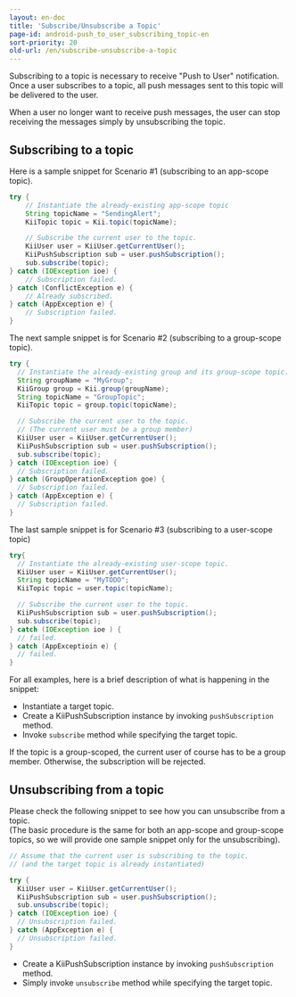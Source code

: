 ```yaml
---
layout: en-doc
title: 'Subscribe/Unsubscribe a Topic'
page-id: android-push_to_user_subscribing_topic-en
sort-priority: 20
old-url: /en/subscribe-unsubscribe-a-topic
---
```

Subscribing to a topic is necessary to receive "Push to User" notification.  Once a user subscribes to a topic, all push messages sent to this topic will be delivered to the user.

When a user no longer want to receive push messages, the user can stop receiving the messages simply by unsubscribing the topic.

## Subscribing to a topic

Here is a sample snippet for Scenario #1 (subscribing to an app-scope topic).

```java
try {
    // Instantiate the already-existing app-scope topic
    String topicName = "SendingAlert";
    KiiTopic topic = Kii.topic(topicName);

    // Subscribe the current user to the topic.
    KiiUser user = KiiUser.getCurrentUser();
    KiiPushSubscription sub = user.pushSubscription();
    sub.subscribe(topic);
} catch (IOException ioe) {
    // Subscription failed.
} catch (ConflictException e) {
    // Already subscribed.
} catch (AppException e) {
    // Subscription failed.
}
```
The next sample snippet is for Scenario #2 (subscribing to a group-scope topic).

```java
try {
  // Instantiate the already-existing group and its group-scope topic.
  String groupName = "MyGroup";
  KiiGroup group = Kii.group(groupName);
  String topicName = "GroupTopic";
  KiiTopic topic = group.topic(topicName);

  // Subscribe the current user to the topic.
  // (The current user must be a group member)
  KiiUser user = KiiUser.getCurrentUser();
  KiiPushSubscription sub = user.pushSubscription();
  sub.subscribe(topic);
} catch (IOException ioe) {
  // Subscription failed.
} catch (GroupOperationException goe) {
  // Subscription failed.
} catch (AppException e) {
  // Subscription failed.
}
```

The last sample snippet is for Scenario #3 (subscribing to a user-scope topic)

```java
try{
  // Instantiate the already-existing user-scope topic.
  KiiUser user = KiiUser.getCurrentUser();
  String topicName = "MyTODO";
  KiiTopic topic = user.topic(topicName);

  // Subscribe the current user to the topic.
  KiiPushSubscription sub = user.pushSubscription();
  sub.subscribe(topic);
} catch (IOException ioe ) {
  // failed.
} catch (AppExceptioin e) {
  // failed.
}
```

For all examples, here is a brief description of what is happening in the snippet:

* Instantiate a target topic.
* Create a KiiPushSubscription instance by invoking `pushSubscription` method.
* Invoke `subscribe` method while specifying the target topic.

If the topic is a group-scoped, the current user of course has to be a group member.  Otherwise, the subscription will be rejected.


## Unsubscribing from a topic

Please check the following snippet to see how you can unsubscribe from a topic.  
(The basic procedure is the same for both an app-scope and group-scope topics, so we will provide one sample snippet only for the unsubscribing).

```java
// Assume that the current user is subscribing to the topic.
// (and the target topic is already instantiated)

try {
  KiiUser user = KiiUser.getCurrentUser();
  KiiPushSubscription sub = user.pushSubscription();
  sub.unsubscribe(topic);
} catch (IOException ioe) {
  // Unsubscription failed.
} catch (AppException e) {
  // Unsubscription failed.
}
```

* Create a KiiPushSubscription instance by invoking `pushSubscription` method.
* Simply invoke `unsubscribe` method while specifying the target topic.
